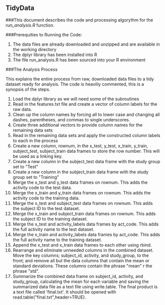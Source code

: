 ## TidyData

###This document describes the code and processing algorythm for the *run_analysis.R* function.

###Prerequities to Running the Code:

1.  The data files are already downloaded and unzipped and are available in the working directory
2.  The dplyr library has been installed into R
3.  The file run_analysis.R has been sourced into your R environment

###The Analysis Process

This explains the entire process from raw, downloaded data files to a tidy dataset ready for 
analysis.  The code is heaviliy commented, this is a synopsis of the steps.

1.  Load the dplyr library as we will need some of the subroutines
2.  Read in the features.txt file and create a vector of column labels for the raw data.
3.  Clean up the column names by forcing all to lower case and changing all dashes, parentheses, and 
commas to single underscores.
4.  Create three additional vectors to provide column names for the remaining data sets
5.  Read in the remaining data sets and apply the constructed column labels to each in the process
6.  Create a new column, rownum, in the x_test, y_test, x_train, y_train, subject_test, subject_train 
data frames to store the row number. This will be used as a linking key.
6.  Create a new column in the subject_test data frame with the study group set to "Test"
7.  Create a new column in the subject_train data frame with the study group set to "Training"
8.  Merge the x_test and y_test data frames on rownum.  This adds the activity code to the test data.
9.  Merge the x_train and y_train data frames on rownum.  This adds the activity code to the training data.
10.  Merge the x_test and subject_test data frames on rownum.  This adds the subject ID to the test dataset.
11.  Merge the x_train and subject_train data frames on rownum.  This adds the subject ID to the training dataset.
12.  Merge the x_test and activity_labels data frames by act_code.  This adds the full activity name to the test dataset.
13.  Merge the x_train and activity_labels data frames by act_code.  This adds the full activity name 
to the training dataset.
14.  Append the x_test and x_train data frames to each other using rbind.
15.  Rearrange and eliminate unneeded columns in the combined dataset.  Move the key columns; subject_id, 
activity, and study_group, to the front; and remove all but the data columns 
that contain the mean or standard deviations.  These columns contain the phrase "mean" r the phrase "std".
16.  Summarize the combined data frame on subject_id, activity, and study_group, calculating the mean for each
variable and saving the summarized data file as a text file using write.table.  The final product is a text file 
called 'final.txt'.  It should be opened with read.table("final.txt",header=TRUE).




